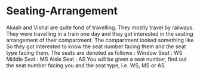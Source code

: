 # Seating-Arrangement
Akash and Vishal are quite fond of travelling. They mostly travel by railways. They were travelling in a train one day and they got interested in the seating arrangement of their compartment. The compartment looked something like     So they got interested to know the seat number facing them and the seat type facing them. The seats are denoted as follows :   Window Seat : WS Middle Seat : MS Aisle Seat : AS  You will be given a seat number, find out the seat number facing you and the seat type, i.e. WS, MS or AS.

